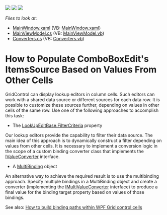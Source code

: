<!-- default badges list -->
![](https://img.shields.io/endpoint?url=https://codecentral.devexpress.com/api/v1/VersionRange/128653421/21.1.5%2B)
[![](https://img.shields.io/badge/Open_in_DevExpress_Support_Center-FF7200?style=flat-square&logo=DevExpress&logoColor=white)](https://supportcenter.devexpress.com/ticket/details/E2163)
[![](https://img.shields.io/badge/📖_How_to_use_DevExpress_Examples-e9f6fc?style=flat-square)](https://docs.devexpress.com/GeneralInformation/403183)
<!-- default badges end -->
<!-- default file list -->
*Files to look at*:

* [MainWindow.xaml](./CS/MainWindow.xaml) (VB: [MainWindow.xaml](./VB/MainWindow.xaml))
* [MainViewModel.cs](./CS/MainViewModel.cs) (VB: [MainViewModel.vb](./VB/MainViewModel.vb))
* [Converters.cs](./CS/Converters.cs) (VB: [Converters.vb](./VB/Converters.vb))
<!-- default file list end -->
# How to Populate ComboBoxEdit's ItemsSource Based on Values From Other Cells


GridControl can display lookup editors in column cells. Such editors can work with a shared data source or different sources for each data row. It is possible to customize these sources further, depending on values in other cells of the same row. Use one of the following approaches to accomplish this task:

* The [LookUpEditBase.FilterCriteria](https://docs.devexpress.com/WPF/DevExpress.Xpf.Editors.LookUpEditBase.FilterCriteria) property

Our lookup editors provide the capability to filter their data source. The main idea of this approach is to dynamically construct a filter depending on values from other cells. It is necessary to implement a conversion logic in the scope of a custom binding converter class that implements the [IValueConverter](https://docs.microsoft.com/en-us/dotnet/api/system.windows.data.ivalueconverter?view=netcore-3.1) interface.

* A [MultiBinding](https://docs.microsoft.com/en-us/dotnet/api/system.windows.data.multibinding?view=netcore-3.1) object

An alternative way to achieve the required result is to use the multibinding approach. Specify multiple bindings in a MultiBinding object and create a converter (implementing the [IMultiValueConverter](https://docs.microsoft.com/en-us/dotnet/api/system.windows.data.imultivalueconverter?view=netcore-3.1) interface) to produce a final value for the binding target property based on values of those bindings.

See also:
[How to build binding paths within WPF Grid control cells](https://github.com/DevExpress-Examples/how-to-build-binding-paths-in-gridcontrol-cells)
